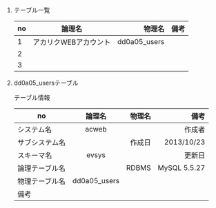 
1. テーブル一覧

	| no  |      論理名      |  物理名 |  備考 |
	|-----|:----------------:|--------:|------:|
	| 1   |   アカリクWEBアカウント |  dd0a05_users  |  |
	| 2   |       |     |
	| 3   |       |     |


2. dd0a05_usersテーブル

	テーブル情報
	
	| no  |      論理名      |  物理名 |  備考 |
	|-----|:----------------:|--------:|------:|
	|システム名|	acweb|		|作成者|	|	
	|サブシステム名|			|作成日|	2013/10/23|	
	|スキーマ名|	evsys|		|更新日|	|		
	|論理テーブル名||RDBMS|	MySQL 5.5.27	
	|物理テーブル名|dd0a05_users	|	|			
	|備考|					
					
					
					

  
	
	

